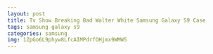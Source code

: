 ```yaml
---
layout: post
title: Tv Show Breaking Bad Walter White Samsung Galaxy S9 Case
tags: samsung galaxy s9
categories: samsung
img: 1ZpGo6L9phyw8LfcAIMPdrfOHjmx9WMW5
---
```

